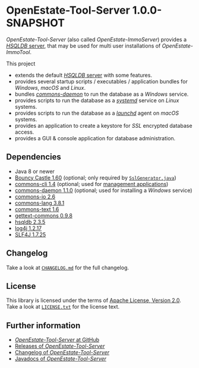 OpenEstate-Tool-Server 1.0.0-SNAPSHOT
=====================================

*OpenEstate-Tool-Server* (also called *OpenEstate-ImmoServer*) provides a [*HSQLDB* server](http://hsqldb.org/), that may be used for multi user installations of *OpenEstate-ImmoTool*.

This project

-   extends the default [*HSQLDB* server](http://hsqldb.org/) with some features.
-   provides several startup scripts / executables / application bundles for *Windows*, *macOS* and *Linux*.
-   bundles [*commons-daemon*](https://commons.apache.org/daemon/) to run the database as a *Windows* service.
-   provides scripts to run the database as a [*systemd*](https://en.wikipedia.org/wiki/Systemd) service on *Linux* systems.
-   provides scripts to run the database as a [*launchd*](https://en.wikipedia.org/wiki/Launchd) agent on *macOS* systems.
-   provides an application to create a keystore for *SSL* encrypted database access.
-   provides a GUI & console application for database administration.


Dependencies
------------

-   Java 8 or newer
-   [Bouncy Castle 1.60](https://bouncycastle.org/) 
    (optional; only required by [`SslGenerator.java`](src/main/java/org/openestate/tool/server/utils/SslGenerator.java))
-   [commons-cli 1.4](https://commons.apache.org/cli/)
    (optional; used for [management applications](src/main/java/org/openestate/tool/server/manager))
-   [commons-daemon 1.1.0](https://commons.apache.org/daemon/)
    (optional; used for installing a *Windows* service)
-   [commons-io 2.6](https://commons.apache.org/io/)
-   [commons-lang 3.8.1](https://commons.apache.org/lang)
-   [commons-text 1.6](https://commons.apache.org/text)
-   [gettext-commons 0.9.8](https://code.google.com/archive/p/gettext-commons/)
-   [hsqldb 2.3.5](http://hsqldb.org/)
-   [log4j 1.2.17](https://logging.apache.org/log4j/1.2/)
-   [SLF4J 1.7.25](https://www.slf4j.org/)


Changelog
---------

Take a look at [`CHANGELOG.md`](CHANGELOG.md) for the full changelog.


License
-------

This library is licensed under the terms of [Apache License, Version 2.0](http://www.apache.org/licenses/LICENSE-2.0.html). Take a look at [`LICENSE.txt`](https://github.com/OpenEstate/OpenEstate-Tool-Server/blob/develop/LICENSE.txt) for the license text.


Further information
-------------------

-   [*OpenEstate-Tool-Server* at GitHub](https://github.com/OpenEstate/OpenEstate-Tool-Server)
-   [Releases of *OpenEstate-Tool-Server*](https://github.com/OpenEstate/OpenEstate-Tool-Server/releases)
-   [Changelog of *OpenEstate-Tool-Server*](https://github.com/OpenEstate/OpenEstate-Tool-Server/blob/develop/CHANGELOG.md)
-   [Javadocs of *OpenEstate-Tool-Server*](https://media.openestate.org/apidocs/OpenEstate-Tool-Server/)
